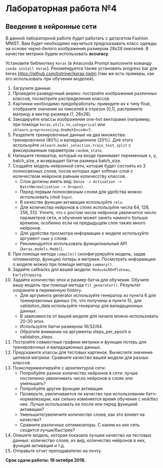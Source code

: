 # Лабораторная работа №4
## Введение в нейронные сети

В данной лабораторной работе будет работать с датасетом Fashion MNIST. Вам будет необходимо научиться предсказывать класс одежды на основе черно-белого изображения размером 28x28 пикселей. В качестве метрики будем использовать **accuracy**.

Установите библиотеку `Keras` (в Anaconda Prompt выполните команду `conda install keras`). Рекомендуется также установить progress bar для keras https://github.com/bstriner/keras-tqdm (там же есть примеры, как его использовать при обучении моделей).

1. Загрузите данные.
2. Проведите разведочный анализ: постройте изображения различных классов, посмотрите распределение классов.
3. Картинки необходимо предобработать: приведите их к типу float, отобразите значение их пикселей в отрезок [0,1], распрямите матрицу в вектор размера (1, 28x28).
4. Закодируйте классы изображения one-hot векторами (например, при помощи `keras.utils.to_categorical` или `sklearn.preprocessing.OneHotEncoder`).
5. Разделите тренировочные данные на два множества: тренировочное (80%) и валидационное (20%). Для этого используйте `sklearn.model_selection.train_test_split` с фиксированным параметром `random_state`.
6. Напишите генератор, который на входе принимает переменные x, y, batch_size, и возвращает батчи размера batch_size.
7. Создайте модель нейронной сети, которая будет состоять из 3 полносвязных слоев, после которых идет softmax-слой с количеством нейронов равным количесству классов. 
    * Слои должны иметь вид: `Dense -> Activation -> BatchNormalization -> Dropout`.
    * Перед первым полносвязным слоем для удобства можно использовать слой `Input`.
    * В качестве функции активации используйте `relu`.
    * Для количества нейронов в слоях используйте числа 64, 128, 256, 512. Учтите, что с ростом числа нейронов увеличится число параметров сети, и обучение может занять намного больше времени, особенно если на предыдущем слое также много нейронов.
    * Для удобства просмотра информации о моделе используйте аргумент `name` у слоев.
    * Рекомендуется использовать функциональный API (`keras.models.Model`).
8. При помощи метода `compile()` cконфигурируйте модель, задав оптимизатор, функцию потерь и метрики. Посмотреть информацию о моделе можно при помощи метода `summary()`.
9. Задайте callbacks для вашей модели: `ReduceLROnPlateau`, `EarlyStopping`.
10. Задайте количество эпох и размер батча для обучения. Обучите вашу модель при помощи метода `fit_generator()`. Результат сохраните в переменную history.
    * Для аргумента generator используйте генератор из пункта 6 для тренировочных данных (те, что получены в пункте 5), для validation_data используйте генератор для валидационных данных.
    * В зависимости от вашей моделе для начала можно использовать 20-30 эпох.
    * Используйте батчи размером 16/32/64.
    * Обратите внимание на аргументы steps_per_epoch и validation_steps.
11. Постройте совместные графики метрики и функции потерь для тренировочных и валидационных данных.
12. Предскажите классы для тестовых картинок. Вычислите значение целевой метрики. Сравните качество вашей модели для разных классов.
13. Поэкспериментируйте с архитектурой сети:
    * Попробуйте разное количество нейронов в сети: лучше постепенно увеличивать число нейронов в слоях или уменьшать?
    * Попробуйте другие функции активации
    * Проверьте, увеличивается ли качество при использовании батч-нормализации, как сильно изменяется время обучения с ней/без нее. Лучше использовать ее после или перед функцией активации?
    * Уменьшите/увеличите количество слоев, как это влияет на качество?
    * Сравните различные оптимизаторы. С каким из них сеть сходится лучше/быстрее?
14. Опишите модель, которая показала лучшее качество на тестовых данных: количество слоев, их вид, количество нейронов в них, функция активации и т.д.
15. Отправьте отчет преподавателю на почту.

**Срок сдачи работы: 19 октября 2018.**